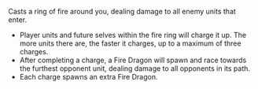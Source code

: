 Casts a ring of fire around you, dealing damage to all enemy units that enter.

- Player units and future selves within the fire ring will charge it up. The more units there are, the faster it charges, up to a maximum of three charges.
- After completing a charge, a Fire Dragon will spawn and race towards the furthest opponent unit, dealing damage to all opponents in its path.
- Each charge spawns an extra Fire Dragon.
